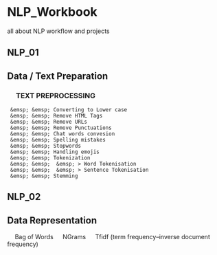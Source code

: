# NLP_Workbook
all about NLP workflow and projects


## NLP_01
  ## Data / Text Preparation 
   ###  &emsp; TEXT PREPROCESSING
     &emsp; &emsp; Converting to Lower case
     &emsp; &emsp; Remove HTML Tags
     &emsp; &emsp; Remove URLs
     &emsp; &emsp; Remove Punctuations
     &emsp; &emsp; Chat words convesion
     &emsp; &emsp; Spelling mistakes
     &emsp; &emsp; Stopwords 
     &emsp; &emsp; Handling emojis
     &emsp; &emsp; Tokenization
     &emsp; &emsp;  &emsp; > Word Tokenisation
     &emsp; &emsp;  &emsp; > Sentence Tokenisation
     &emsp; &emsp; Stemming
## NLP_02
  ## Data Representation
   &emsp; Bag of Words
   &emsp; NGrams
   &emsp; Tfidf (term frequency–inverse document frequency)
 
